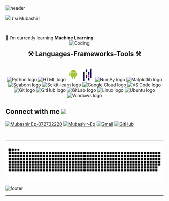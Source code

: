 <div>
  <img src="https://capsule-render.vercel.app/api?color=0:1408d0,50:0860d0,100:08c4d0&height=250&section=header&text=Muhammed%20Mubashir%20Ep&fontSize=40&type=waving&fontColor=fefefe&animation=fadeIn&fontStyle=Roboto" 
  alt="header"/>
</div>





 <img src="https://emojis.slackmojis.com/emojis/images/1531849430/4246/blob-sunglasses.gif?1531849430" width="30"/> ɪ'ᴍ Mubashir! 

<br /> 




🌱 I’m currently learning **Machine Learning**
<img align="right" alt="Coding" width="300" src="https://i.pinimg.com/originals/81/17/8b/81178b47a8598f0c81c4799f2cdd4057.gif">


<h2 align="center">⚒️ Languages-Frameworks-Tools ⚒️</h2>
<br/>
<div align="center">
  <!-- Programming Languages -->
  <img src="https://skillicons.dev/icons?i=python" height="40" alt="Python logo" />
  <img src="https://skillicons.dev/icons?i=html" height="40" alt="HTML logo" />

  <!-- Android -->
  <img src="https://raw.githubusercontent.com/devicons/devicon/master/icons/android/android-original-wordmark.svg" height="40" alt="Android logo" />

  <!-- Data Science and Machine Learning -->
  <img src="https://raw.githubusercontent.com/devicons/devicon/master/icons/pandas/pandas-original.svg" height="40" alt="Pandas logo" />
  <img src="https://numpy.org/images/logo.svg" height="40" alt="NumPy logo" />
  <img src="https://matplotlib.org/_static/images/logo2.svg" height="25" alt="Matplotlib logo" />
  <img src="https://seaborn.pydata.org/_images/logo-mark-lightbg.svg" height="40" alt="Seaborn logo" />
  <img src="https://scikit-learn.org/stable/_images/scikit-learn-logo-notext.png" height="40" alt="Scikit-learn logo" />

  <!-- Cloud Platforms -->
  <img src="https://skillicons.dev/icons?i=googlecloud" height="40" alt="Google Cloud logo" />

  <!-- Development Tools -->
  <img src="https://skillicons.dev/icons?i=vscode" height="40" alt="VS Code logo" />
  <img src="https://skillicons.dev/icons?i=git" height="40" alt="Git logo" />
  <img src="https://skillicons.dev/icons?i=github" height="40" alt="GitHub logo" />
  <img src="https://skillicons.dev/icons?i=gitlab" height="40" alt="GitLab logo" />

  <!-- Operating Systems -->
  <img src="https://skillicons.dev/icons?i=linux" height="40" alt="Linux logo" />
  <img src="https://skillicons.dev/icons?i=ubuntu" height="40" alt="Ubuntu logo" />
  <img src="https://skillicons.dev/icons?i=windows" height="40" alt="Windows logo" />
</div>


<h2> Connect with me <img src='https://raw.githubusercontent.com/ShahriarShafin/ShahriarShafin/main/Assets/handshake.gif' width="100px"> </h2>
<p align="left">
<a href="https://linkedin.com/in/mubashir-ep" target="blank"><img align="center" src="https://raw.githubusercontent.com/rahuldkjain/github-profile-readme-generator/master/src/images/icons/Social/linked-in-alt.svg" alt="Mubashir Ep-072732220" height="30" width="40" /></a>
<a href="https://www.instagram.com/_mubasssh___/" target="blank"><img align="center" src="https://raw.githubusercontent.com/rahuldkjain/github-profile-readme-generator/master/src/images/icons/Social/instagram.svg" alt="Mubashir-Ep" height="30" width="40" /></a>
<a href="mailto:ekmmubashir@gmail.com" target="blank">
  <img align="center" src="https://upload.wikimedia.org/wikipedia/commons/4/4e/Gmail_Icon.png" alt="Gmail" height="30" width="40" />
</a>

<a href="https://github.com/Mubashir-Ep" target="blank">
  <img align="center" src="https://raw.githubusercontent.com/rahuldkjain/github-profile-readme-generator/master/src/images/icons/Social/github.svg" alt="GitHub" height="30" width="40" />
</a>



</p>
<br>

----

<p align="left">
  <img  src="https://raw.githubusercontent.com/Elanza-48/Elanza-48/main/resources/img/github-contribution-grid-snake.svg"
    alt="example" />
</p>

<!-- FOOTER -->
<div align="left" width="100">
<img src="https://capsule-render.vercel.app/api?color=0:1408d0,50:0860d0,100:08c4d0&height=100&section=footer&fontSize=30&type=waving&fontColor=fefefe"
 alt="footer" />
 </div>

 
------



